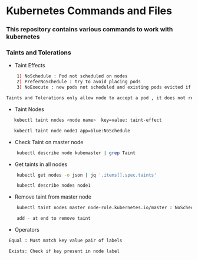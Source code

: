 # Kubernetes Commands and Files

### This repository contains various commands to work with kubernetes

### Taints and Tolerations

- Taint Effects

```sh
    1) NoSchedule : Pod not scheduled on nodes
    2) PreferNoSchedule : try to avoid placing pods
    3) NoExecute : new pods not scheduled and existing pods evicted if do not tolerate taint

Taints and Tolerations only allow node to accept a pod , it does not restrict which node the pod will be scheduled in
```
 - Taint Nodes

 ```sh
    kubectl taint nodes <node name>  key=value: taint-effect

    kubectl taint node node1 app=blue:NoSchedule
```

- Check Taint on master node

```sh
    kubectl describe node kubemaster | grep Taint
```

- Get taints in all nodes

```sh
    kubectl get nodes -o json | jq '.items[].spec.taints'

    kubectl describe nodes node1
```

- Remove taint from master node

```sh
    kubectl taint nodes master node-role.kubernetes.io/master : NoSchedule-

    add - at end to remove taint
```

- Operators

```sh
 Equal : Must match key value pair of labels

 Exists: Check if key present in node label
```